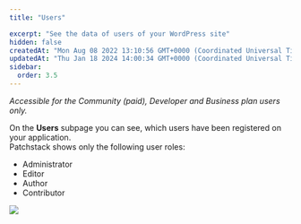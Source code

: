 ```yaml
---
title: "Users"

excerpt: "See the data of users of your WordPress site"
hidden: false
createdAt: "Mon Aug 08 2022 13:10:56 GMT+0000 (Coordinated Universal Time)"
updatedAt: "Thu Jan 18 2024 14:00:34 GMT+0000 (Coordinated Universal Time)"
sidebar:
  order: 3.5
---
```

_Accessible for the Community (paid), Developer and Business plan users only._

On the **Users** subpage you can see, which users have been registered on your application.  
Patchstack shows only the following user roles:

<ul><li>
Administrator</li>
<li>Editor</li>
<li>Author</li>
<li>Contributor</li>
</ul>

![](@images/7e62c7d-patchstack_users.png)

